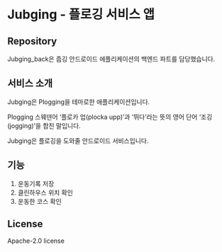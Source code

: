 # Jubging - 플로깅 서비스 앱

## Repository

Jubging_back은 줍깅 안드로이드 에플리케이션의 백엔드 파트를 담당했습니다.

## 서비스 소개


Jubging은 Plogging을 테마로한 애플리케이션입니다.

Plogging 스웨덴어 ‘플로카 업(plocka upp)’과 ‘뛰다’라는 뜻의 영어 단어 ‘조깅(jogging)’을 합친 말입니다. 

Jubging은 플로깅을 도와줄 안드로이드 서비스입니다.

## 기능


1. 운동기록 저장
2. 클린하우스 위치 확인
3. 운동한 코스 확인

## License


Apache-2.0 license
